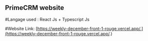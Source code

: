 ## PrimeCRM website
#Langage used : React Js + Typescript Js 

#Website Link: [https://weekly-december-front-1-rouge.vercel.app/.](https://weekly-december-front-1-rouge.vercel.app/.)

